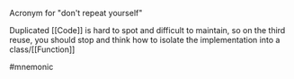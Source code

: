 Acronym for "don't repeat yourself"

Duplicated [[Code]] is hard to spot and difficult to maintain, so on the third reuse, you should stop and think how to isolate the implementation into a class/[[Function]]

#mnemonic 